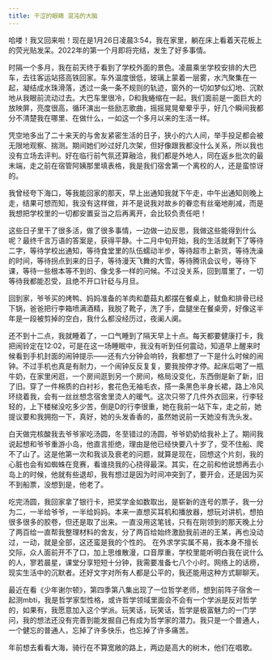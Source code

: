 ```yaml
---
title: 干涩的眼睛 混沌的大脑
---
```


哈喽！我又回来啦！现在是1月26日凌晨3:54，我在家里，躺在床上看着天花板上的荧光贴发呆。2022年的第一个月即将完结，发生了好多事情。

时隔一个多月，我在前天终于看到了学校外面的景色。凌晨乘坐学校安排的大巴车，去往客运站搭高铁回家。车外温度很低，玻璃上蒙着一层雾，水汽聚集在一起，凝结成水珠滑落，透过一条一条不规则的轨迹，窗外的一切如梦似幻地、沉默地从我眼前流动过去。大巴车里很冷，D和我蜷缩在一起。我们面前是一面巨大的放映屏，亮度很高，循环演出一些励志歌曲，摇摇晃晃晕晕乎乎，好几个瞬间我都分不清楚我在哪里、在做什么，一如这一个多月以来的生活一样。

凭空地多出了二十来天的与舍友紧密生活的日子，狭小的六人间，举手投足都会被无限地观察、揣测。期间她们吵过好几次架，但好像跟我都没什么关系，所以我也没有立场去评判。好在临行前气氛还算融洽，我们都是外地人，同在返乡批次的最末端，走之前在宿管阿姨那里填表格，我是我们宿舍第一个离校的人，还是蛮惊讶的。

我曾经夸下海口，等我能回家的那天，早上出通知我就下午走，中午出通知则晚上走，结果可想而知，我没有这样做，并不是说我对故乡的眷恋有丝毫地削减，而是我想把学校里的一切都安置妥当之后再离开，会比较负责任吧！

这些日子里干了很多活，做了很多事情，一边做一边反思，我做这些能得到什么呢？最终千言万语的答案是，获得平静。十二月中旬开始，我的生活就剩下了等待二字，等待学校出通知，等待食堂里的队伍蠕动半步，等待超市上新货，等待洗澡的时间，等待拐点到来的日子，等待漫天飞舞的大雪，等待腾讯会议号，等待下课，等待一些根本等不到的、像戈多一样的问候。不过没关系，回到厝里了，一切等待我都能忍受，且绝不开口针砭与月旦。

回到家，爷爷买的烤鸭、妈妈准备的羊肉和蘑菇丸都摆在餐桌上，鱿鱼和排骨已经下锅，爸爸把行李箱喷满酒精，我脱了靴子，洗了手，盘腿坐在餐桌旁，好像这半年是一段被剪掉的空白，我什么都没经历过，夜阑人阒。

还不到十二点，我就睡着了，一口气睡到了隔天早上十点。每天都要健康打卡，我把闹铃定在12:02，可是在这一场睡眠中，我没有听到任何震动，知道早上醒来时候看到手机封面的闹钟提示——还有六分钟会响铃，我都想了一下是什么时候的闹钟。不过手机也真是有耐力，一个闹钟反反复复，要我按停才停。起床后喝了一瓶牛奶，在家里闲逛，一个房间逛到另一个房间，格局没变化，东西倒是新了新，旧了旧。穿了一件棉质的白衬衫，套花色无袖毛衣，搭一条黑色半身长裙，路上冷风环绕着我，会有一丝丝想念宿舍里烫人的暖气。这次只带了几件外衣回来，行李轻轻的，上下楼梯没吃多少苦，倒是D的行李很重，她在我前一站下车，走之前，她提议要和我拥抱一下，真好，她的头发香香的，虽然她说前一天她没有洗头发。

白天做完核酸我去爷爷家吃汤圆，冬至错过的汤圆，爷爷奶奶给我补上了。期间我说起想和爷爷重游小岛，他直言拒绝，理由是他已经快要八十岁了，受不住船、爬不了山了。这是他第一次和我谈及衰老的问题，就算是现在，回想这个片刻，我的心脏也会有如蜘蛛在竞赛，看谁挠我的心挠得最深。其实，在之前和他说想再去小岛上的时候，他就有些退却，我有想过是因为时间冲突到了，要开会，还是因为买不到船票，没想到是，他老了。

吃完汤圆，我回家拿了银行卡，把奖学金如数取出，是崭新的连号的票子，我一分为二，一半给爷爷，一半给妈妈。本来一直想买耳机和播放器，想玩对讲机，想拍很多很多的胶卷，但还是取了出来。一直没用这笔钱，只有在刚领到的那天晚上分了两百给一直帮我整理材料的舍友，分了两百给始终激励我前进的王某，再也没动过，一动，就是全部，这还蛮是我的个性的。
在外求学实属不易，我本身不擅长交际，众人面前开不了口，加上思维散漫，口音厚重，学校里能听明白我在说什么的人，寥若晨星，课堂分享短短十分钟，我需要准备七八个小时。网络上的话痨，现实生活中的沉默者。还好文字对所有人都是公平的，我还能用这种方式聊聊天。

最近在看《少年谢尔顿》，第四季第八集出现了一位哲学老师，想到前阵子宿舍一起测mbti，我是哲学家型性格，或许哲学领域里面会不会有一个学派是反对哲学的，如果有，我愿意加入这个学派。玩笑话，玩笑话，哲学是极富魅力的一门学问，我的想法还没有完善到能发掘自己有成为哲学家的潜力。我只是一个普通人，一个健忘的普通人，忘掉了许多快乐，也忘掉了许多痛苦。

年前想去看看大海，骑行在不算宽敞的路上，两边是高大的树木，他们在唱歌。